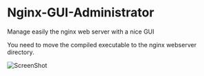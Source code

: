 Nginx-GUI-Administrator
=======================

Manage easily the nginx web server with a nice GUI

You need to move the compiled executable to the nginx webserver directory.

![ScreenShot](https://raw.github.com/explosiv2k/Nginx-GUI-Administrator/master/imgages/gui.png)

